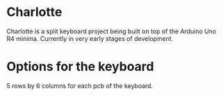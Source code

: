 # Charlotte

Charlotte is a split keyboard project being built on top of the 
Arduino Uno R4 minima. Currently in very early stages of development.


# Options for the keyboard
5 rows by 6 columns for each pcb of the keyboard.


